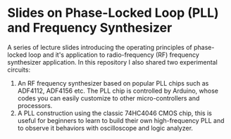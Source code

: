 # Slides on Phase-Locked Loop (PLL) and Frequency Synthesizer
A series of lecture slides introducing the operating principles of phase-locked loop and it's application to radio-frequency (RF) frequency synthesizer application.
In this repository I also shared two experimental circuits:
1. An RF frequency synthesizer based on popular PLL chips such as ADF4112, ADF4156 etc. The PLL chip is controlled by Arduino, whose codes you can easily customize to other micro-controllers and processors.
2. A PLL construction using the classic 74HC4046 CMOS chip, this is useful for beginners to learn to build their own high-frequency PLL and to observe it behaviors with oscilloscope and logic analyzer.
